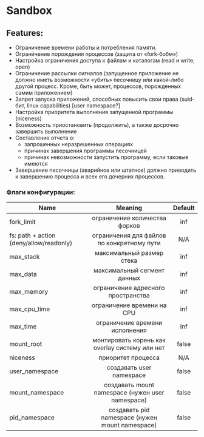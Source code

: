 # Sandbox

## Features:

* Ограничение времени работы и потребления памяти.
* Ограничение порождения процессов (защита от «fork-бобм»)
* Настройка ограничения доступа к файлам и каталогам (read и write, open)
* Ограничение рассылки сигналов (запущенное приложение не должно иметь возможности 
  «убить» песочницу или какой-либо другой процесс. Кроме, быть может, процессов, порожденных самим приложением)
* Запрет запуска приложений, способных повысить свои права (suid-бит, linux capabilities) [user namespace?]
* Настройка приоритета выполнения запущенной программы (niceness)
* Возможность приостановить (продолжить), а также досрочно завершить выполнение
* Составление отчета о:
    * запрошенных неразрешенных операциях
    * причинах завершения программы песочницей
    * причинах невозможности запустить программу, если таковые имеются
* Завершение песочницы (аварийное или штатное) должно приводить к завершению процесса и всех его дочерних процессов.

### Флаги конфигурации:
| Name        | Meaning           | Default  |
| ------------- |:-------------:| :-----:|
| fork_limit     | ограничение количества форков | inf |
| fs: path + action (deny/allow/readonly) | ограничения для файлов по конкретному пути  | N/A |
| max_stack | максимальный размер стека |    inf |
| max_data | максимальный сегмент данных  | inf |
| max_memory | ограничение адресного пространства  | inf |
| max_cpu_time | ограничение времени на CPU | inf |
| max_time | ограничение времени исполнения | inf |
| mount_root | монтировать корень как overlay систему или нет | false |
| niceness | приоритет процесса | N/A |
| user_namespace | создавать user namespace | false |
| mount_namespace | создавать mount namespace (нужен user namespace) | false |
| pid_namespace | создавать pid namespace (нужен mount namespace) | false |
